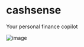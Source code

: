 # cashsense
Your personal finance copilot

![image](https://github.com/user-attachments/assets/66ee7f41-80e5-41db-8447-36d49ea7f8e8)
